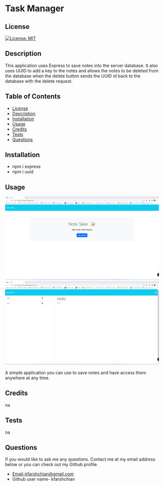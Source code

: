 

  # Task Manager

  ## License
  [![License: MIT](https://img.shields.io/badge/License-MIT-yellow.svg)](https://opensource.org/licenses/MIT)

  ## Description
  This application uses Express to save notes into the server database. It also uses UUID to add a key to the notes and allows the notes to be deleted from the database when the delete button sends the UUID id back to the database with the delete request. 

  ## Table of Contents
  - [License](#License)
  - [Description](#Description)
  - [Installation](#installation)
  - [Usage](#Usage)
  - [Credits](#credits)
  - [Tests](#Tests)
  - [Questions](#Questions)
  
  ## Installation
  - npm i express
  - npm i uuid

  ## Usage
  ![alttext](./assets/images/site1.png)
  ![alttext](./assets/images/site2.png)
  
  A simple application you can use to save notes and have access them anywhere at any time. 
  
  ## Credits
  na

  ## Tests
  na

  ## Questions
  If you would like to ask me any questions. Contact me at my email address below or you can check out my Github profile.
  - Email-kfarshchian@gmail.com
  - Github user name- kfarshchian
  
  
